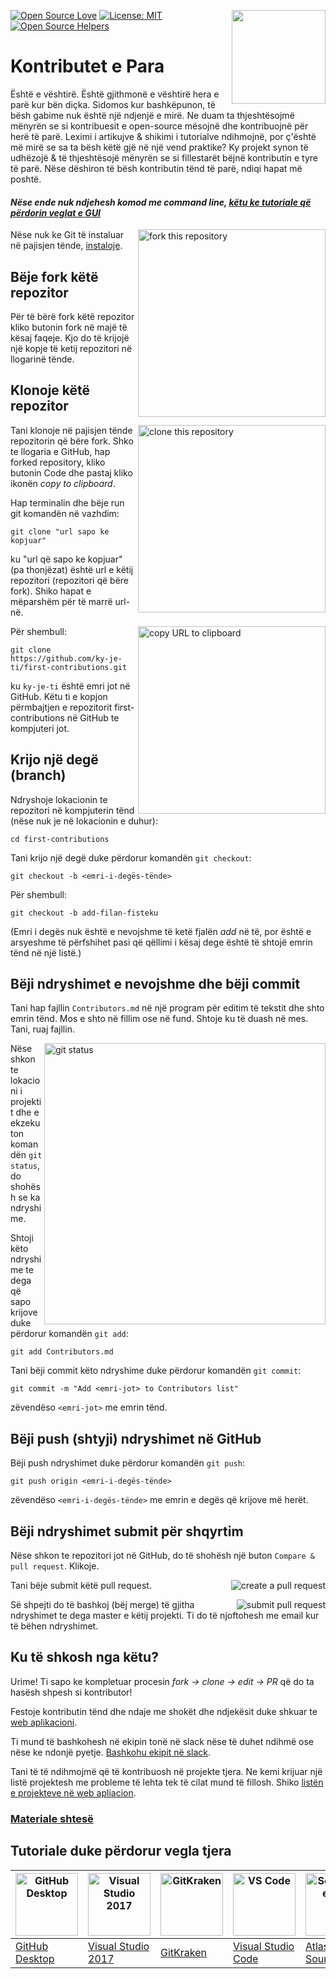 [![Open Source Love](https://firstcontributions.github.io/open-source-badges/badges/open-source-v1/open-source.svg)](https://github.com/firstcontributions/open-source-badges)
[<img align="right" width="150" src="https://firstcontributions.github.io/assets/Readme/join-slack-team.png">](https://join.slack.com/t/firstcontributors/shared_invite/zt-1hg51qkgm-Xc7HxhsiPYNN3ofX2_I8FA)
[![License: MIT](https://img.shields.io/badge/License-MIT-green.svg)](https://opensource.org/licenses/MIT)
[![Open Source Helpers](https://www.codetriage.com/roshanjossey/first-contributions/badges/users.svg)](https://www.codetriage.com/roshanjossey/first-contributions)

# Kontributet e Para

Është e vështirë. Është gjithmonë e vështirë hera e parë kur bën diçka. Sidomos kur bashkëpunon, të bësh gabime nuk është një ndjenjë e mirë. Ne duam ta thjeshtësojmë mënyrën se si kontribuesit e open-source mësojnë dhe kontribuojnë për herë të parë.
Leximi i artikujve & shikimi i tutorialve ndihmojnë, por ç'është më mirë se sa ta bësh këtë gjë në një vend praktike? Ky projekt synon të udhëzojë & të thjeshtësojë mënyrën se si fillestarët bëjnë kontributin e tyre të parë. Nëse dëshiron të bësh kontributin tënd të parë, ndiqi hapat më poshtë.

#### _Nëse ende nuk ndjehesh komod me command line, [këtu ke tutoriale që përdorin veglat e GUI](#Tutoriale-duke-përdorur-vegla-tjera)_

<img align="right" width="300" src="https://firstcontributions.github.io/assets/Readme/fork.png" alt="fork this repository" />

Nëse nuk ke Git të instaluar në pajisjen tënde, [instaloje](https://help.github.com/articles/set-up-git/).

## Bëje fork këtë repozitor

Për të bërë fork këtë repozitor kliko butonin fork në majë të kësaj faqeje. Kjo do të krijojë një kopje të ketij repozitori në llogarinë tënde.

## Klonoje këtë repozitor

<img align="right" width="300" src="https://firstcontributions.github.io/assets/Readme/clone.png" alt="clone this repository" />

Tani klonoje në pajisjen tënde repozitorin që bëre fork. Shko te llogaria e GitHub, hap forked repository, kliko butonin Code dhe pastaj kliko ikonën _copy to clipboard_.

Hap terminalin dhe bëje run git komandën në vazhdim:

```
git clone "url sapo ke kopjuar"
```

ku "url që sapo ke kopjuar" (pa thonjëzat) është url e këtij repozitori (repozitori që bëre fork). Shiko hapat e mëparshëm për të marrë url-në.

<img align="right" width="300" src="https://firstcontributions.github.io/assets/Readme/copy-to-clipboard.png" alt="copy URL to clipboard" />

Për shembull:

```
git clone https://github.com/ky-je-ti/first-contributions.git
```

ku `ky-je-ti` është emri jot në GitHub. Këtu ti e kopjon përmbajtjen e repozitorit first-contributions në GitHub te kompjuteri jot.

## Krijo një degë (branch)

Ndryshoje lokacionin te repozitori në kompjuterin tënd (nëse nuk je në lokacionin e duhur):

```
cd first-contributions
```

Tani krijo një degë duke përdorur komandën `git checkout`:

```
git checkout -b <emri-i-degës-tënde>
```

Për shembull:

```
git checkout -b add-filan-fisteku
```

(Emri i degës nuk është e nevojshme të ketë fjalën _add_ në të, por është e arsyeshme të përfshihet pasi që qëllimi i kësaj dege është të shtojë emrin tënd në një listë.)

## Bëji ndryshimet e nevojshme dhe bëji commit

Tani hap fajllin `Contributors.md` në një program për editim të tekstit dhe shto emrin tënd. Mos e shto në fillim ose në fund. Shtoje ku të duash në mes. Tani, ruaj fajllin.

<img align="right" width="450" src="https://firstcontributions.github.io/assets/Readme/git-status.png" alt="git status" />

Nëse shkon te lokacioni i projektit dhe e ekzekuton komandën `git status`, do shohësh se ka ndryshime.

Shtoji këto ndryshime te dega që sapo krijove duke përdorur komandën `git add`:

```
git add Contributors.md
```

Tani bëji commit këto ndryshime duke përdorur komandën `git commit`:

```
git commit -m "Add <emri-jot> to Contributors list"
```

zëvendëso `<emri-jot>` me emrin tënd.

## Bëji push (shtyji) ndryshimet në GitHub

Bëji push ndryshimet duke përdorur komandën `git push`:

```
git push origin <emri-i-degës-tënde>
```

zëvendëso `<emri-i-degës-tënde>` me emrin e degës që krijove më herët.

## Bëji ndryshimet submit për shqyrtim

Nëse shkon te repozitori jot në GitHub, do të shohësh një buton `Compare & pull request`. Klikoje.

<img style="float: right;" src="https://firstcontributions.github.io/assets/Readme/compare-and-pull.png" alt="create a pull request" />

Tani bëje submit këtë pull request.

<img style="float: right;" src="https://firstcontributions.github.io/assets/Readme/submit-pull-request.png" alt="submit pull request" />

Së shpejti do të bashkoj (bëj merge) të gjitha ndryshimet te dega master e këtij projekti. Ti do të njoftohesh me email kur të bëhen ndryshimet.

## Ku të shkosh nga këtu?

Urime! Ti sapo ke kompletuar procesin _fork -> clone -> edit -> PR_ që do ta hasësh shpesh si kontributor!

Festoje kontributin tënd dhe ndaje me shokët dhe ndjekësit duke shkuar te [web aplikacioni](https://firstcontributions.github.io/#social-share).

Ti mund të bashkohesh në ekipin tonë në slack nëse të duhet ndihmë ose nëse ke ndonjë pyetje. [Bashkohu ekipit në slack](https://join.slack.com/t/firstcontributors/shared_invite/zt-1hg51qkgm-Xc7HxhsiPYNN3ofX2_I8FA).

Tani të të ndihmojmë që të kontribuosh në projekte tjera. Ne kemi krijuar një listë projektesh me probleme të lehta tek të cilat mund të fillosh. Shiko [listën e projekteve në web apliacion](https://firstcontributions.github.io/#project-list).

### [Materiale shtesë](additional-material/git_workflow_scenarios/additional-material.md)

## Tutoriale duke përdorur vegla tjera

| <a href="../gui-tool-tutorials/github-desktop-tutorial.md"><img alt="GitHub Desktop" src="https://desktop.github.com/images/desktop-icon.svg" width="100"></a> | <a href="../gui-tool-tutorials/github-windows-vs2017-tutorial.md"><img alt="Visual Studio 2017" src="https://upload.wikimedia.org/wikipedia/commons/c/cd/Visual_Studio_2017_Logo.svg" width="100"></a> | <a href="../gui-tool-tutorials/gitkraken-tutorial.md"><img alt="GitKraken" src="https://firstcontributions.github.io/assets/gui-tool-tutorials/gitkraken-tutorial/gk-icon.png" width="100"></a> | <a href="../gui-tool-tutorials/github-windows-vs-code-tutorial.md"><img alt="VS Code" src="https://upload.wikimedia.org/wikipedia/commons/2/2d/Visual_Studio_Code_1.18_icon.svg" width=100></a> | <a href="../gui-tool-tutorials/sourcetree-macos-tutorial.md"><img alt="Sourcetree App" src="https://wac-cdn.atlassian.com/dam/jcr:81b15cde-be2e-4f4a-8af7-9436f4a1b431/Sourcetree-icon-blue.svg" width=100></a> | <a href="../gui-tool-tutorials/github-windows-intellij-tutorial.md"><img alt="IntelliJ IDEA" src="https://upload.wikimedia.org/wikipedia/commons/thumb/9/9c/IntelliJ_IDEA_Icon.svg/512px-IntelliJ_IDEA_Icon.svg.png" width=100></a> |
| --- | --- | --- | --- | --- | --- |
| [GitHub Desktop](../gui-tool-tutorials/github-desktop-tutorial.md) | [Visual Studio 2017](../gui-tool-tutorials/github-windows-vs2017-tutorial.md) | [GitKraken](../gui-tool-tutorials/gitkraken-tutorial.md) | [Visual Studio Code](../gui-tool-tutorials/github-windows-vs-code-tutorial.md) | [Atlassian Sourcetree](../gui-tool-tutorials/sourcetree-macos-tutorial.md) | [IntelliJ IDEA](../gui-tool-tutorials/github-windows-intellij-tutorial.md) |
